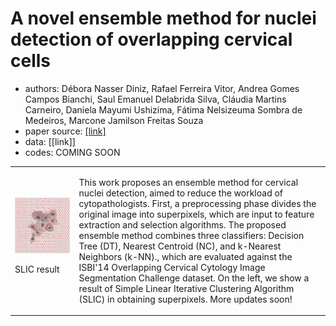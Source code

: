 # A novel ensemble method for nuclei detection of overlapping cervical cells
- authors: Débora Nasser Diniz, Rafael Ferreira Vitor, Andrea Gomes Campos Bianchi, Saul Emanuel Delabrida Silva, Cláudia Martins Carneiro, Daniela Mayumi Ushizima, Fátima Nelsizeuma Sombra de Medeiros, Marcone Jamilson Freitas Souza
- paper source: [[link]](https://github.com/dani-lbnl/ESWA-_Diniz2021/tree/main)
- data: [[link]] 
- codes: COMING SOON

<table border="0">
 <tr>
    <td>
     <img src="https://github.com/dani-lbnl/ESWA_ensemble4cells/blob/main/superpixel.png" width="800"> 
     <p> SLIC result
    </td>
    <td>
     <p>
This work proposes an ensemble method for cervical nuclei detection, aimed to reduce the workload of cytopathologists. First, a preprocessing phase divides the original image into superpixels, which are input to feature extraction and selection algorithms. The proposed ensemble method combines three classifiers: Decision Tree (DT), Nearest Centroid (NC), and k-Nearest Neighbors (k-NN)., which are evaluated against the ISBI'14 Overlapping Cervical Cytology Image Segmentation Challenge dataset. On the left, we show a result of Simple Linear Iterative Clustering Algorithm (SLIC) in obtaining superpixels. More updates soon!
 </tr>
</table>
